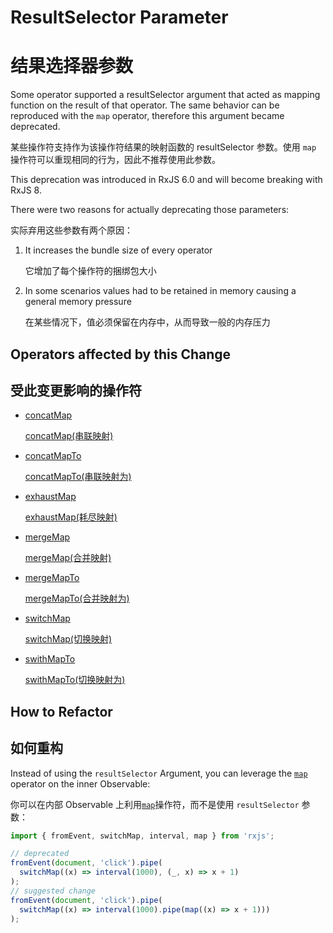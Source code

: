 # ResultSelector Parameter

# 结果选择器参数

Some operator supported a resultSelector argument that acted as mapping function on the result of that operator. The same behavior can be reproduced with the `map` operator, therefore this argument became deprecated.

某些操作符支持作为该操作符结果的映射函数的 resultSelector 参数。使用 `map` 操作符可以重现相同的行为，因此不推荐使用此参数。

<div class="alert is-important">
    <span>
        This deprecation was introduced in RxJS 6.0 and will become breaking with RxJS 8.
    </span>
</div>

There were two reasons for actually deprecating those parameters:

实际弃用这些参数有两个原因：

1. It increases the bundle size of every operator

   它增加了每个操作符的捆绑包大小

2. In some scenarios values had to be retained in memory causing a general memory pressure

   在某些情况下，值必须保留在内存中，从而导致一般的内存压力

## Operators affected by this Change

## 受此变更影响的操作符

- [concatMap](/api/operators/concatMap)

  [concatMap(串联映射)](/api/operators/concatMap)

- [concatMapTo](/api/operators/concatMapTo)

  [concatMapTo(串联映射为)](/api/operators/concatMapTo)

- [exhaustMap](/api/operators/exhaustMap)

  [exhaustMap(耗尽映射)](/api/operators/exhaustMap)

- [mergeMap](/api/operators/mergeMap)

  [mergeMap(合并映射)](/api/operators/mergeMap)

- [mergeMapTo](/api/operators/mergeMapTo)

  [mergeMapTo(合并映射为)](/api/operators/mergeMapTo)

- [switchMap](/api/operators/switchMap)

  [switchMap(切换映射)](/api/operators/switchMap)

- [swithMapTo](/api/operators/swithMapTo)

  [swithMapTo(切换映射为)](/api/operators/swithMapTo)

## How to Refactor

## 如何重构

Instead of using the `resultSelector` Argument, you can leverage the [`map`](/api/operators/map) operator on the inner Observable:

你可以在内部 Observable 上利用[`map`](/api/operators/map)操作符，而不是使用 `resultSelector` 参数：

<!-- prettier-ignore -->

```ts
import { fromEvent, switchMap, interval, map } from 'rxjs';

// deprecated
fromEvent(document, 'click').pipe(
  switchMap((x) => interval(1000), (_, x) => x + 1)
);
// suggested change
fromEvent(document, 'click').pipe(
  switchMap((x) => interval(1000).pipe(map((x) => x + 1)))
);
```
